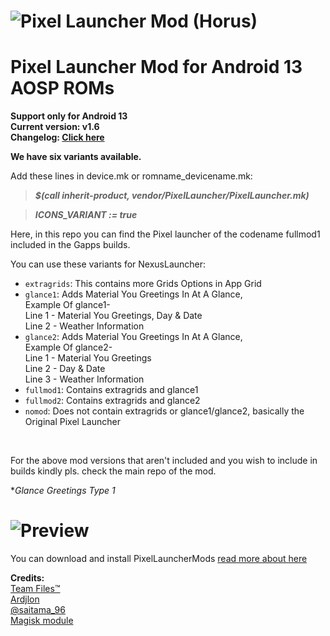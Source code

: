 # ![Pixel Launcher Mod (Horus)](https://telegra.ph/file/c54fbbf51b9191b499eaf.jpg)<br/>
<h1 align="left">Pixel Launcher Mod for Android 13 AOSP ROMs</h1>


**Support only for Android 13**<br/>
**Current version: v1.6**<br/>
**Changelog: [Click here](https://www.pling.com/p/1915907/)**


**We have six variants available.**<br/>

Add these lines in device.mk or romname_devicename.mk:
>**_$(call inherit-product, vendor/PixelLauncher/PixelLauncher.mk)_**


>**_ICONS_VARIANT := true_**<br/>

Here, in this repo you can find the Pixel launcher of the codename fullmod1 included in the Gapps builds.

You can use these variants for NexusLauncher:<br>
- `extragrids`: This contains more Grids Options in App Grid
- `glance1`: Adds Material You Greetings In At A Glance,<br>
  Example Of glance1-<br>
  Line 1 - Material You Greetings, Day & Date<br>
  Line 2 - Weather Information<br>
- `glance2`: Adds Material You Greetings In At A Glance,<br>
  Example Of glance2-<br>
  Line 1 - Material You Greetings<br>
  Line 2 - Day & Date<br>
  Line 3 - Weather Information<br>
- `fullmod1`: Contains extragrids and glance1
- `fullmod2`: Contains extragrids and glance2
- `nomod`: Does not contain extragrids or glance1/glance2, basically the Original Pixel Launcher
<br/>

For the above mod versions that aren't included and you wish to include in builds kindly pls. check the main repo of the mod.

**Glance Greetings Type 1*
# ![Preview](https://graph.org/file/585ec9f42f519a83571f4.jpg)<br/>


You can download and install PixelLauncherMods [read more about here](https://github.com/KieronQuinn/PixelLauncherMods)


**Credits:**<br/>
[Team Files™](https://teamfiles.net)<br/>
[Ardjlon](https://github.com/ardjlon/)<br/>
[@saitama_96](https://telegram.me/saitama_96)<br/>
[Magisk module](https://t.me/modulesrepo/4037)<br/>

